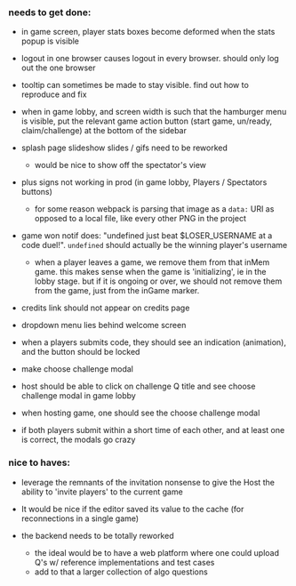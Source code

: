 ### needs to get done:
* in game screen, player stats boxes become deformed when the stats popup is visible

* logout in one browser causes logout in every browser. should only log out the one browser

* tooltip can sometimes be made to stay visible. find out how to reproduce and fix

* when in game lobby, and screen width is such that the hamburger menu is visible, put the relevant game action button (start game, un/ready, claim/challenge) at the bottom of the sidebar

* splash page slideshow slides / gifs need to be reworked
  - would be nice to show off the spectator's view

* plus signs not working in prod (in game lobby, Players / Spectators buttons)
  - for some reason webpack is parsing that image as a `data:` URI as opposed to a local file, like every other PNG in the project

* game won notif does: "undefined just beat $LOSER_USERNAME at a code duel!". `undefined` should actually be the winning player's username
  - when a player leaves a game, we remove them from that inMem game. this makes sense when the game is 'initializing', ie in the lobby stage. but if it is ongoing or over, we should not remove them from the game, just from the inGame marker. 

* credits link should not appear on credits page

* dropdown menu lies behind welcome screen

* when a players submits code, they should see an indication (animation), and the button should be locked

* make choose challenge modal
* host should be able to click on challenge Q title and see choose challenge modal in game lobby
* when hosting game, one should see the choose challenge modal

* if both players submit within a short time of each other, and at least one is correct, the modals go crazy

### nice to haves:
* leverage the remnants of the invitation nonsense to give the Host the ability to 'invite players' to the current game

* It would be nice if the editor saved its value to the cache (for reconnections in a single game)

* the backend needs to be totally reworked
    - the ideal would be to have a web platform where one could upload Q's w/ reference implementations and test cases
    - add to that a larger collection of algo questions
